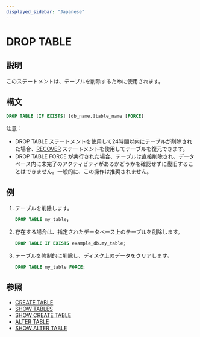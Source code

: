 ```yaml
---
displayed_sidebar: "Japanese"
---
```


# DROP TABLE

## 説明

このステートメントは、テーブルを削除するために使用されます。

## 構文

```sql
DROP TABLE [IF EXISTS] [db_name.]table_name [FORCE]
```

注意：

- DROP TABLE ステートメントを使用して24時間以内にテーブルが削除された場合、[RECOVER](../data-definition/RECOVER.md) ステートメントを使用してテーブルを復元できます。
- DROP TABLE FORCE が実行された場合、テーブルは直接削除され、データベース内に未完了のアクティビティがあるかどうかを確認せずに復旧することはできません。一般的に、この操作は推奨されません。

## 例

1. テーブルを削除します。

    ```sql
    DROP TABLE my_table;
    ```

2. 存在する場合は、指定されたデータベース上のテーブルを削除します。

    ```sql
    DROP TABLE IF EXISTS example_db.my_table;
    ```

3. テーブルを強制的に削除し、ディスク上のデータをクリアします。

    ```sql
    DROP TABLE my_table FORCE;
    ```

## 参照

- [CREATE TABLE](CREATE_TABLE.md)
- [SHOW TABLES](../data-manipulation/SHOW_TABLES.md)
- [SHOW CREATE TABLE](../data-manipulation/SHOW_CREATE_TABLE.md)
- [ALTER TABLE](ALTER_TABLE.md)
- [SHOW ALTER TABLE](../data-manipulation/SHOW_ALTER.md)